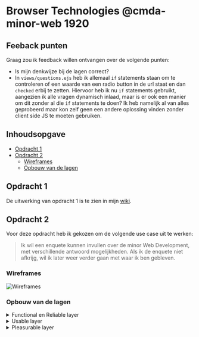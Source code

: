 # Browser Technologies @cmda-minor-web 1920

## Feeback punten

Graag zou ik feedback willen ontvangen over de volgende punten:

- Is mijn denkwijze bij de lagen correct?
- In `views/questions.ejs` heb ik allemaal `if` statements staan om te controleren of een waarde van een radio button in de url staat en dan `checked` erbij te zetten. Hiervoor heb ik nu `if` statements gebruikt, aangezien ik alle vragen dynamisch inlaad, maar is er ook een manier om dit zonder al die `if` statements te doen? Ik heb namelijk al van alles geprobeerd maar kon zelf geen een andere oplossing vinden zonder client side JS te moeten gebruiken.

## Inhoudsopgave

* [Opdracht 1](#Opdracht-1)
* [Opdracht 2](#Opdracht-2)
  * [Wireframes](#Wireframes)
  * [Opbouw van de lagen](#Opbouw-van-de-lagen)

## Opdracht 1

De uitwerking van opdracht 1 is te zien in mijn [wiki](https://github.com/MarjoleinAardewijn/browser-technologies-1920/wiki "Wiki").

## Opdracht 2

Voor deze opdracht heb ik gekozen om de volgende use case uit te werken:

> Ik wil een enquete kunnen invullen over de minor Web Development, met verschillende antwoord mogelijkheden. Als ik de enquete niet afkrijg, wil ik later weer verder gaan met waar ik ben gebleven.

### Wireframes

![Wireframes](https://user-images.githubusercontent.com/23479038/77156346-82801d80-6a9f-11ea-8855-3633ff8c9369.jpg "Wireframes")

### Opbouw van de lagen
<details>
 <summary>Functional en Reliable layer</summary>

Ik zal symantische HTML schrijven, zodat hierdoor al een hoop mensen goed gebruik kunnen maken van de site. Daarbij houd ik rekening met o.a. mensen die geen muis kunnen/ willen gebruiken en blinde en slechtziende mensen die gebruik maken van screenreaders.

In deze laag zal ik de basis CSS inladen die cross-browser ondersteund wordt. Om ervoor te zorgen dat de basis functionaliteiten zoals het submitten van de antwoorden werkt zal ik ervoor zorgen dat dit op de server wordt verwerkt.
</details>

<details>
 <summary>Usable layer</summary>

In deze laag zal ik de CSS meer uitbreiden door gebruik te maken van CSS properties zoals `flex` en `box-shadow`. Hierbij zal ik gebruik maken van de CSS feature detection in de browser door de `@supports` rule te gebruiken om te controleren of een browser een bepaalde CSS property ondersteund.

Om ervoor te zorgen dat de gebruiker later door kan waar hij/zij was gebleven in de enquête zal ik alle data in de url wegschrijven wanneer de gebruiker het opslaat of naar de volgende pagina gaat. Zodat dit ook voor mensen die cookies hebben uitgeschakeld te gebruiken is.
</details>

<details>
 <summary>Pleasurable layer</summary>

In deze laag zal ik gebruik maken van animations en andere CSS features die misschien niet op alle browsers worden ondersteund. Ook wil ik hier een progress bar toevoegen met JavaScript om de voortgang van de gebruiker op een meer visuele manier te tonen. En daarbij ook het aantrekkelijker maken door pagination toe te voegen, waardoor er elke keer maar 1 vraag zichtbaar is. En verder wil ik er hier nog voor zorgen dat buttons naar de volgende pagina pas clickable zijn wanneer de input field op die "pagina" zijn ingevuld.

Verder wil ik hier ook nog een loading state instellen en cache gaan gebruiken in plaats van alles wegschrijven naar een json bestand.
</details>
